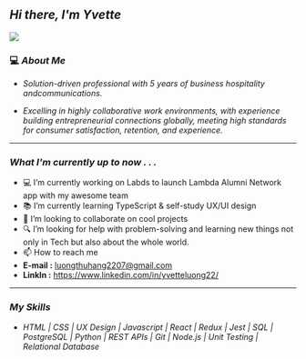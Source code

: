 ## *Hi there, I'm Yvette*

<!-- <img src="https://media.giphy.com/media/4N3lQozOH2STZdDsOe/giphy.gif"> -->
<img src='https://media.giphy.com/media/UtnxCnjWAOL1J6TNUR/giphy.gif'>

### 💻 **_About Me_**

- _Solution-driven professional with 5 years of business hospitality andcommunications._

- _Excelling in highly collaborative work environments, with experience building entrepreneurial connections globally, meeting high standards for consumer satisfaction, retention, and experience._


---

### _*What I'm currently up to now . . .*_

- 💻 I’m currently working on Labds to launch Lambda Alumni Network app with my awesome team
- 📚 I’m currently learning TypeScript & self-study UX/UI design
- 📌 I’m looking to collaborate on cool projects
- 🔍 I’m looking for help with problem-solving and learning new things not only in Tech but also about the whole world.
- 📫 How to reach me
- **E-mail :** luongthuhang2207@gmail.com
- **LinkIn :** https://www.linkedin.com/in/yvetteluong22/

---

### _*My Skills*_

- *HTML | CSS | UX Design |
Javascript | React | Redux | Jest | SQL | PostgreSQL | Python | REST APIs | Git | Node.js | Unit Testing | Relational Database*
